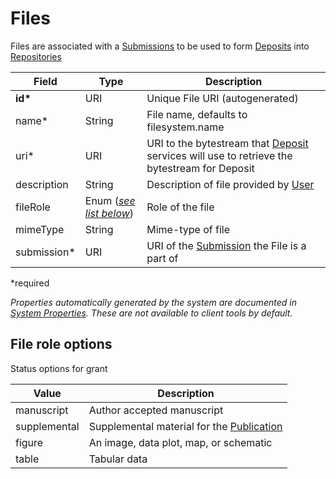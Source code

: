 # Files

Files are associated with a [Submissions](Submission.md) to be used to form [Deposits](Deposit.md) into [Repositories](Repository.md)

| Field  		| Type  		| Description |
| ------------- | ------------- | ------------- |
| __id*__ | URI | Unique File URI (autogenerated) |
| name* | String | File name, defaults to filesystem.name |
| uri* | URI | URI to the bytestream that [Deposit](Deposit.md) services will use to retrieve the bytestream for Deposit|
| description | String | Description of file provided by [User](User.md) |
| fileRole | Enum ([_see list below_](#file-role-options)) | Role of the file |
| mimeType | String | Mime-type of file |
| submission* | URI | URI of the [Submission](Submission.md) the File is a part of |
 
*required 

*Properties automatically generated by the system are documented in [System Properties](SystemProperties.md). These are not available to client tools by default.*

## File role options

Status options for grant

| Value  		| Description |
| ------------- | ------------- |
| manuscript | Author accepted manuscript |
| supplemental | Supplemental material for the [Publication](Publication.md) |
| figure | An image, data plot, map, or schematic |
| table | Tabular data |
